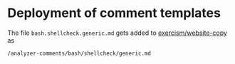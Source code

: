 # Deployment of comment templates

The file `bash.shellcheck.generic.md` gets added to
[exercism/website-copy](https://github.com/exercism/website-copy)
as

    /analyzer-comments/bash/shellcheck/generic.md

